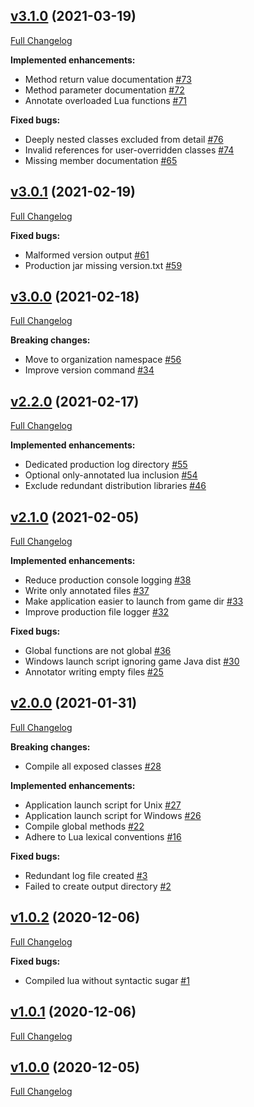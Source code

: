 ## [v3.1.0](https://github.com/cocolabs/pz-zdoc/tree/v3.1.0) (2021-03-19)

[Full Changelog](https://github.com/cocolabs/pz-zdoc/compare/v3.0.1...v3.1.0)

**Implemented enhancements:**

- Method return value documentation [\#73](https://github.com/cocolabs/pz-zdoc/issues/73)
- Method parameter documentation [\#72](https://github.com/cocolabs/pz-zdoc/issues/72)
- Annotate overloaded Lua functions [\#71](https://github.com/cocolabs/pz-zdoc/issues/71)

**Fixed bugs:**

- Deeply nested classes excluded from detail [\#76](https://github.com/cocolabs/pz-zdoc/issues/76)
- Invalid references for user-overridden classes [\#74](https://github.com/cocolabs/pz-zdoc/issues/74)
- Missing member documentation [\#65](https://github.com/cocolabs/pz-zdoc/issues/65)

## [v3.0.1](https://github.com/cocolabs/pz-zdoc/tree/v3.0.1) (2021-02-19)

[Full Changelog](https://github.com/cocolabs/pz-zdoc/compare/v3.0.0...v3.0.1)

**Fixed bugs:**

- Malformed version output [\#61](https://github.com/cocolabs/pz-zdoc/issues/61)
- Production jar missing version.txt [\#59](https://github.com/cocolabs/pz-zdoc/issues/59)

## [v3.0.0](https://github.com/cocolabs/pz-zdoc/tree/v3.0.0) (2021-02-18)

[Full Changelog](https://github.com/cocolabs/pz-zdoc/compare/v2.2.0...v3.0.0)

**Breaking changes:**

- Move to organization namespace [\#56](https://github.com/cocolabs/pz-zdoc/issues/56)
- Improve version command [\#34](https://github.com/cocolabs/pz-zdoc/issues/34)

## [v2.2.0](https://github.com/cocolabs/pz-zdoc/tree/v2.2.0) (2021-02-17)

[Full Changelog](https://github.com/cocolabs/pz-zdoc/compare/v2.1.0...v2.2.0)

**Implemented enhancements:**

- Dedicated production log directory [\#55](https://github.com/cocolabs/pz-zdoc/issues/55)
- Optional only-annotated lua inclusion [\#54](https://github.com/cocolabs/pz-zdoc/issues/54)
- Exclude redundant distribution libraries [\#46](https://github.com/cocolabs/pz-zdoc/issues/46)

## [v2.1.0](https://github.com/cocolabs/pz-zdoc/tree/v2.1.0) (2021-02-05)

[Full Changelog](https://github.com/cocolabs/pz-zdoc/compare/v2.0.0...v2.1.0)

**Implemented enhancements:**

- Reduce production console logging [\#38](https://github.com/cocolabs/pz-zdoc/issues/38)
- Write only annotated files [\#37](https://github.com/cocolabs/pz-zdoc/issues/37)
- Make application easier to launch from game dir [\#33](https://github.com/cocolabs/pz-zdoc/issues/33)
- Improve production file logger [\#32](https://github.com/cocolabs/pz-zdoc/issues/32)

**Fixed bugs:**

- Global functions are not global [\#36](https://github.com/cocolabs/pz-zdoc/issues/36)
- Windows launch script ignoring game Java dist [\#30](https://github.com/cocolabs/pz-zdoc/issues/30)
- Annotator writing empty files [\#25](https://github.com/cocolabs/pz-zdoc/issues/25)

## [v2.0.0](https://github.com/cocolabs/pz-zdoc/tree/v2.0.0) (2021-01-31)

[Full Changelog](https://github.com/cocolabs/pz-zdoc/compare/v1.0.2...v2.0.0)

**Breaking changes:**

- Compile all exposed classes [\#28](https://github.com/cocolabs/pz-zdoc/issues/28)

**Implemented enhancements:**

- Application launch script for Unix [\#27](https://github.com/cocolabs/pz-zdoc/issues/27)
- Application launch script for Windows [\#26](https://github.com/cocolabs/pz-zdoc/issues/26)
- Compile global methods [\#22](https://github.com/cocolabs/pz-zdoc/issues/22)
- Adhere to Lua lexical conventions [\#16](https://github.com/cocolabs/pz-zdoc/issues/16)

**Fixed bugs:**

- Redundant log file created [\#3](https://github.com/cocolabs/pz-zdoc/issues/3)
- Failed to create output directory [\#2](https://github.com/cocolabs/pz-zdoc/issues/2)

## [v1.0.2](https://github.com/cocolabs/pz-zdoc/tree/v1.0.2) (2020-12-06)

[Full Changelog](https://github.com/cocolabs/pz-zdoc/compare/v1.0.1...v1.0.2)

**Fixed bugs:**

- Compiled lua without syntactic sugar [\#1](https://github.com/cocolabs/pz-zdoc/issues/1)

## [v1.0.1](https://github.com/cocolabs/pz-zdoc/tree/v1.0.1) (2020-12-06)

[Full Changelog](https://github.com/cocolabs/pz-zdoc/compare/v1.0.0...v1.0.1)

## [v1.0.0](https://github.com/cocolabs/pz-zdoc/tree/v1.0.0) (2020-12-05)

[Full Changelog](https://github.com/cocolabs/pz-zdoc/compare/2b70c954e4fa2a46d082474a83e2ea67f1d3d6b3...v1.0.0)

